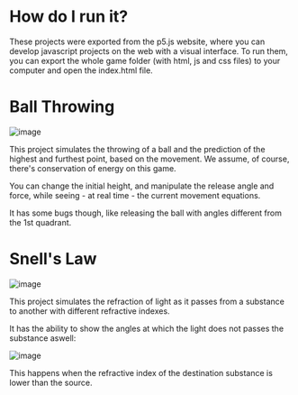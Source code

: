 # How do I run it?
These projects were exported from the p5.js website, where you can develop javascript projects on the web with a visual interface. To run them, you can export the whole game folder (with html, js and css files) to your computer and open the index.html file.

# Ball Throwing

![image](https://github.com/alexaoliveira2000/p5js/assets/77057098/4b9472ec-2f38-40a5-91dc-9c3068de287e)

This project simulates the throwing of a ball and the prediction of the highest and furthest point, based on the movement. We assume, of course, there's conservation of energy on this game.

You can change the initial height, and manipulate the release angle and force, while seeing - at real time - the current movement equations.

It has some bugs though, like releasing the ball with angles different from the 1st quadrant.

# Snell's Law

![image](https://github.com/alexaoliveira2000/p5js/assets/77057098/f0d99a05-24a8-4f62-b139-80843859db12)

This project simulates the refraction of light as it passes from a substance to another with different refractive indexes.

It has the ability to show the angles at which the light does not passes the substance aswell:

![image](https://github.com/alexaoliveira2000/p5js/assets/77057098/bc28fd5c-6817-4562-91b9-c06d3074956c)

This happens when the refractive index of the destination substance is lower than the source.
